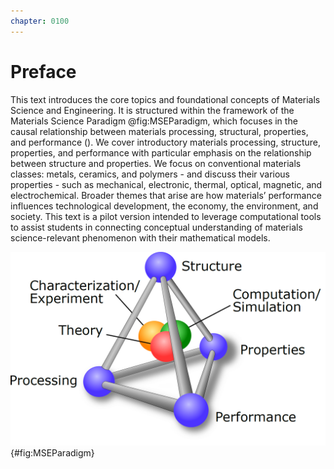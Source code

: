 ```yaml
---
chapter: 0100
---
```


# Preface

This text introduces the core topics and foundational concepts of Materials Science and Engineering. It is structured within the framework of the Materials Science Paradigm @fig:MSEParadigm, which focuses in the causal relationship between materials processing, structural, properties, and performance (). We cover introductory materials processing, structure, properties, and performance with particular emphasis on the relationship between structure and properties. We focus on conventional materials classes: metals, ceramics, and polymers - and discuss their various properties - such as mechanical, electronic, thermal, optical, magnetic, and electrochemical. Broader themes that arise are how materials’ performance influences technological development, the economy, the environment, and society. This text is a pilot version intended to leverage computational tools to assist students in connecting conceptual understanding of materials science-relevant phenomenon with their mathematical models.

![The Materials Science Paradigm](images/figures/MSE-paradigm.png){#fig:MSEParadigm}